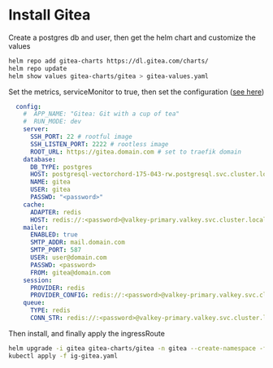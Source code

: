 # Install Gitea

Create a postgres db and user, then get the helm chart and customize the values

```bash
helm repo add gitea-charts https://dl.gitea.com/charts/
helm repo update
helm show values gitea-charts/gitea > gitea-values.yaml
```

Set the metrics, serviceMonitor to true, then set the configuration ([see here](https://docs.gitea.com/administration/config-cheat-sheet))


```yaml
  config:
    #  APP_NAME: "Gitea: Git with a cup of tea"
    #  RUN_MODE: dev
    server:
      SSH_PORT: 22 # rootful image
      SSH_LISTEN_PORT: 2222 # rootless image
      ROOT_URL: https://gitea.domain.com # set to traefik domain
    database:
      DB_TYPE: postgres
      HOST: postgresql-vectorchord-175-043-rw.postgresql.svc.cluster.local:5432
      NAME: gitea
      USER: gitea
      PASSWD: "<password>"
    cache:
      ADAPTER: redis
      HOST: redis://:<password>@valkey-primary.valkey.svc.cluster.local:6379/1?pool_size=100&idle_timeout=180s
    mailer:
      ENABLED: true
      SMTP_ADDR: mail.domain.com
      SMTP_PORT: 587
      USER: user@domain.com
      PASSWD: <password>
      FROM: gitea@domain.com
    session:
      PROVIDER: redis
      PROVIDER_CONFIG: redis://:<password>@valkey-primary.valkey.svc.cluster.local:6379/2
    queue:
      TYPE: redis
      CONN_STR: redis://:<password>@valkey-primary.valkey.svc.cluster.local:6379/3
```

Then install, and finally apply the ingressRoute

```bash
helm upgrade -i gitea gitea-charts/gitea -n gitea --create-namespace -f gitea-values.yaml
kubectl apply -f ig-gitea.yaml
```
